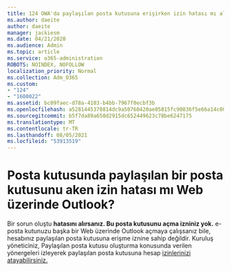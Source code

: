 ```yaml
---
title: 124 OWA'da paylaşılan posta kutusuna erişirken izin hatası mı alanıyorsunuz?
ms.author: daeite
author: daeite
manager: jackiesm
ms.date: 04/21/2020
ms.audience: Admin
ms.topic: article
ms.service: o365-administration
ROBOTS: NOINDEX, NOFOLLOW
localization_priority: Normal
ms.collection: Adm_O365
ms.custom:
- "124"
- "1600022"
ms.assetid: bc09faec-d78a-4103-b4bb-7967f0ecbf3b
ms.openlocfilehash: a5281445378814dc9a50760420ae05815fc90836f5e66a14c00993afbb1921d7
ms.sourcegitcommit: b5f7da89a650d2915dc652449623c78be6247175
ms.translationtype: MT
ms.contentlocale: tr-TR
ms.lasthandoff: 08/05/2021
ms.locfileid: "53913519"
---
```

# <a name="getting-a-permission-error-when-opening-a-shared-mailbox-in-outlook-on-the-web"></a>Posta kutusunda paylaşılan bir posta kutusunu aken izin hatası mı Web üzerinde Outlook?

Bir sorun oluştu **hatasını alırsanız. Bu posta kutusunu açma izniniz yok.** e-posta kutunuzu başka bir Web üzerinde Outlook açmaya çalışsanız bile, hesabınız paylaşılan posta kutusuna erişme iznine sahip değildir. Kuruluş yöneticiniz, Paylaşılan posta kutusu oluşturma konusunda verilen yönergeleri izleyerek paylaşılan posta kutusuna hesap [izinlerinizi atayabilirsiniz.](https://docs.microsoft.com/microsoft-365/admin/email/create-a-shared-mailbox)
  